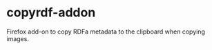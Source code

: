 copyrdf-addon
=============

Firefox add-on to copy RDFa metadata to the clipboard when copying images.
